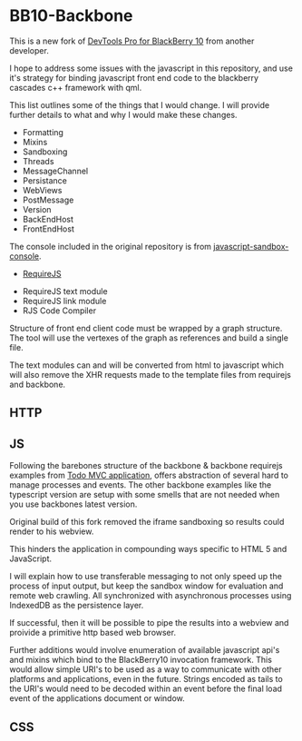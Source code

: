 # BB10-Backbone

This is a new fork of [DevTools Pro for BlackBerry 10](https://github.com/anpho/DevTools-Pro) from another developer.

I hope to address some issues with the javascript in this repository, and use it's strategy for binding javascript front end code to the blackberry cascades c++ framework with qml.

This list outlines some of the things that I would change. I will provide further details to what and why I would make these changes.

- Formatting
- Mixins
- Sandboxing
- Threads
- MessageChannel
- Persistance
- WebViews
- PostMessage
- Version
- BackEndHost
- FrontEndHost

The console included in the original repository is from [javascript-sandbox-console](https://github.com/openexchangerates/javascript-sandbox-console).

* [RequireJS](https://requirejs.org/)

- RequireJS text module
- RequireJS link module
- RJS Code Compiler

Structure of front end client code must be wrapped by a graph structure. The tool will use the vertexes of the graph as references and build a single file. 

The text modules can and will be converted from html to javascript which will also remove the XHR requests made to the template files from requirejs and backbone.

## HTTP

## JS

Following the barebones structure of the backbone & backbone requirejs examples from [Todo MVC application](https://github.com/tastejs/todomvc), offers abstraction of several hard to manage processes and events. The other backbone examples like the typescript version are setup with some smells that are not needed when you use backbones latest version.

Original build of this fork removed the iframe sandboxing so results could render to his webview. 

This hinders the application in compounding ways specific to HTML 5 and JavaScript. 

I will explain how to use transferable messaging to not only speed up the process of input output, but keep the sandbox window for evaluation and remote web crawling. All synchronized with asynchronous processes using IndexedDB as the persistence layer.

If successful, then it will be possible to pipe the results into a webview and proivide a primitive http based web browser. 

Further additions would involve enumeration of available javascript api's and mixins which bind to the BlackBerry10 invocation framework. 
This would allow simple URI's to be used as a way to communicate with other platforms and applications, even in the future. Strings encoded as tails to the URI's would need to be decoded within an event before the final load event of the applications document or window. 



## CSS
